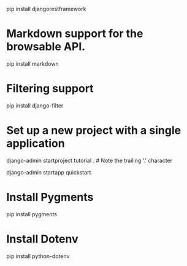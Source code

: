 pip install djangorestframework

# Markdown support for the browsable API.

pip install markdown

# Filtering support

pip install django-filter

# Set up a new project with a single application
django-admin startproject tutorial .  # Note the trailing '.' character

django-admin startapp quickstart

# Install Pygments
pip install pygments

# Install Dotenv
pip install python-dotenv